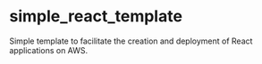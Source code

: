 # simple_react_template
Simple template to facilitate the creation and deployment of React applications on AWS.
